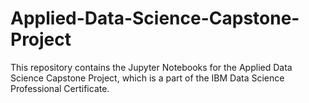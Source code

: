 # Applied-Data-Science-Capstone-Project
This repository contains the Jupyter Notebooks for the Applied Data Science Capstone Project, which is a part of the IBM Data Science Professional Certificate.
